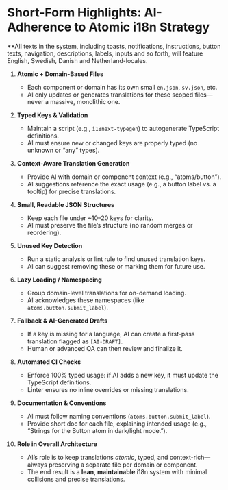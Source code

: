 
# Short-Form Highlights: AI-Adherence to Atomic i18n Strategy

**All texts in the system, including toasts, notifications, instructions, button texts, navigation, descriptions, labels, inputs and so forth, will feature English, Swedish, Danish and Netherland-locales. 

1. **Atomic + Domain-Based Files**  
   - Each component or domain has its own small `en.json`, `sv.json`, etc.  
   - AI only updates or generates translations for these scoped files—never a massive, monolithic one.

2. **Typed Keys & Validation**  
   - Maintain a script (e.g., `i18next-typegen`) to autogenerate TypeScript definitions.  
   - AI must ensure new or changed keys are properly typed (no unknown or “any” types).

3. **Context-Aware Translation Generation**  
   - Provide AI with domain or component context (e.g., “atoms/button”).  
   - AI suggestions reference the exact usage (e.g., a button label vs. a tooltip) for precise translations.

4. **Small, Readable JSON Structures**  
   - Keep each file under ~10–20 keys for clarity.  
   - AI must preserve the file’s structure (no random merges or reordering).

5. **Unused Key Detection**  
   - Run a static analysis or lint rule to find unused translation keys.  
   - AI can suggest removing these or marking them for future use.

6. **Lazy Loading / Namespacing**  
   - Group domain-level translations for on-demand loading.  
   - AI acknowledges these namespaces (like `atoms.button.submit_label`).

7. **Fallback & AI-Generated Drafts**  
   - If a key is missing for a language, AI can create a first-pass translation flagged as `[AI-DRAFT]`.  
   - Human or advanced QA can then review and finalize it.

8. **Automated CI Checks**  
   - Enforce 100% typed usage: if AI adds a new key, it must update the TypeScript definitions.  
   - Linter ensures no inline overrides or missing translations.

9. **Documentation & Conventions**  
   - AI must follow naming conventions (`atoms.button.submit_label`).  
   - Provide short doc for each file, explaining intended usage (e.g., “Strings for the Button atom in dark/light mode.”).

10. **Role in Overall Architecture**  
    - AI’s role is to keep translations *atomic*, typed, and context-rich—always preserving a separate file per domain or component.  
    - The end result is a **lean**, **maintainable** i18n system with minimal collisions and precise translations.
